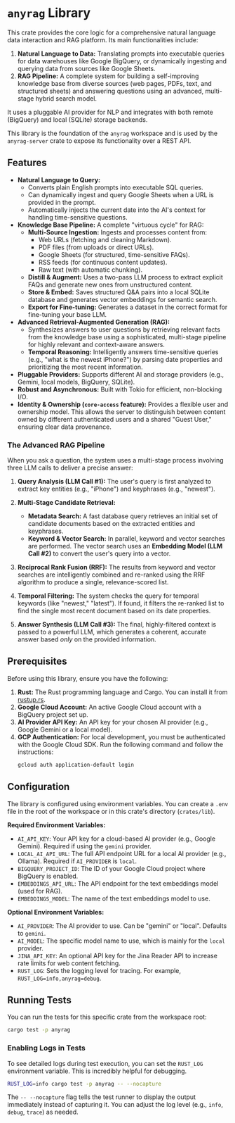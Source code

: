 # `anyrag` Library

This crate provides the core logic for a comprehensive natural language data interaction and RAG platform. Its main functionalities include:
1.  **Natural Language to Data:** Translating prompts into executable queries for data warehouses like Google BigQuery, or dynamically ingesting and querying data from sources like Google Sheets.
2.  **RAG Pipeline:** A complete system for building a self-improving knowledge base from diverse sources (web pages, PDFs, text, and structured sheets) and answering questions using an advanced, multi-stage hybrid search model.

It uses a pluggable AI provider for NLP and integrates with both remote (BigQuery) and local (SQLite) storage backends.

This library is the foundation of the `anyrag` workspace and is used by the `anyrag-server` crate to expose its functionality over a REST API.

## Features

*   **Natural Language to Query:**
    *   Converts plain English prompts into executable SQL queries.
    *   Can dynamically ingest and query Google Sheets when a URL is provided in the prompt.
    *   Automatically injects the current date into the AI's context for handling time-sensitive questions.
*   **Knowledge Base Pipeline:** A complete "virtuous cycle" for RAG:
    *   **Multi-Source Ingestion:** Ingests and processes content from:
        -   Web URLs (fetching and cleaning Markdown).
        -   PDF files (from uploads or direct URLs).
        -   Google Sheets (for structured, time-sensitive FAQs).
        -   RSS feeds (for continuous content updates).
        -   Raw text (with automatic chunking).
    *   **Distill & Augment:** Uses a two-pass LLM process to extract explicit FAQs and generate new ones from unstructured content.
    *   **Store & Embed:** Saves structured Q&A pairs into a local SQLite database and generates vector embeddings for semantic search.
    *   **Export for Fine-tuning:** Generates a dataset in the correct format for fine-tuning your base LLM.
*   **Advanced Retrieval-Augmented Generation (RAG):**
    *   Synthesizes answers to user questions by retrieving relevant facts from the knowledge base using a sophisticated, multi-stage pipeline for highly relevant and context-aware answers.
    *   **Temporal Reasoning:** Intelligently answers time-sensitive queries (e.g., "what is the newest iPhone?") by parsing date properties and prioritizing the most recent information.
*   **Pluggable Providers:** Supports different AI and storage providers (e.g., Gemini, local models, BigQuery, SQLite).
*   **Robust and Asynchronous:** Built with Tokio for efficient, non-blocking I/O.
*   **Identity & Ownership (`core-access` feature):** Provides a flexible user and ownership model. This allows the server to distinguish between content owned by different authenticated users and a shared "Guest User," ensuring clear data provenance.

### The Advanced RAG Pipeline

When you ask a question, the system uses a multi-stage process involving three LLM calls to deliver a precise answer:

1.  **Query Analysis (LLM Call #1):** The user's query is first analyzed to extract key entities (e.g., "iPhone") and keyphrases (e.g., "newest").

2.  **Multi-Stage Candidate Retrieval:**
    *   **Metadata Search:** A fast database query retrieves an initial set of candidate documents based on the extracted entities and keyphrases.
    *   **Keyword & Vector Search:** In parallel, keyword and vector searches are performed. The vector search uses an **Embedding Model (LLM Call #2)** to convert the user's query into a vector.

3.  **Reciprocal Rank Fusion (RRF):** The results from keyword and vector searches are intelligently combined and re-ranked using the RRF algorithm to produce a single, relevance-scored list.

4.  **Temporal Filtering:** The system checks the query for temporal keywords (like "newest," "latest"). If found, it filters the re-ranked list to find the single most recent document based on its date properties.

5.  **Answer Synthesis (LLM Call #3):** The final, highly-filtered context is passed to a powerful LLM, which generates a coherent, accurate answer based *only* on the provided information.

## Prerequisites

Before using this library, ensure you have the following:

1.  **Rust:** The Rust programming language and Cargo. You can install it from [rustup.rs](https://rustup.rs/).
2.  **Google Cloud Account:** An active Google Cloud account with a BigQuery project set up.
3.  **AI Provider API Key:** An API key for your chosen AI provider (e.g., Google Gemini or a local model).
4.  **GCP Authentication:** For local development, you must be authenticated with the Google Cloud SDK. Run the following command and follow the instructions:
    ```sh
    gcloud auth application-default login
    ```

## Configuration

The library is configured using environment variables. You can create a `.env` file in the root of the workspace or in this crate's directory (`crates/lib`).

**Required Environment Variables:**

*   `AI_API_KEY`: Your API key for a cloud-based AI provider (e.g., Google Gemini). Required if using the `gemini` provider.
*   `LOCAL_AI_API_URL`: The full API endpoint URL for a local AI provider (e.g., Ollama). Required if `AI_PROVIDER` is `local`.
*   `BIGQUERY_PROJECT_ID`: The ID of your Google Cloud project where BigQuery is enabled.
*   `EMBEDDINGS_API_URL`: The API endpoint for the text embeddings model (used for RAG).
*   `EMBEDDINGS_MODEL`: The name of the text embeddings model to use.

**Optional Environment Variables:**

*   `AI_PROVIDER`: The AI provider to use. Can be "gemini" or "local". Defaults to `gemini`.
*   `AI_MODEL`: The specific model name to use, which is mainly for the `local` provider.
*   `JINA_API_KEY`: An optional API key for the Jina Reader API to increase rate limits for web content fetching.
*   `RUST_LOG`: Sets the logging level for tracing. For example, `RUST_LOG=info,anyrag=debug`.

## Running Tests

You can run the tests for this specific crate from the workspace root:

```sh
cargo test -p anyrag
```

### Enabling Logs in Tests

To see detailed logs during test execution, you can set the `RUST_LOG` environment variable. This is incredibly helpful for debugging.

```sh
RUST_LOG=info cargo test -p anyrag -- --nocapture
```

The `-- --nocapture` flag tells the test runner to display the output immediately instead of capturing it. You can adjust the log level (e.g., `info`, `debug`, `trace`) as needed.